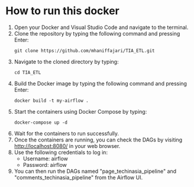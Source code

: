 # How to run this docker

1. Open your Docker and Visual Studio Code and navigate to the terminal.
2. Clone the repository by typing the following command and pressing Enter:
   ```
   git clone https://github.com/mhaniffajari/TIA_ETL.git
   ```
3. Navigate to the cloned directory by typing:
   ```
   cd TIA_ETL
   ```
4. Build the Docker image by typing the following command and pressing Enter:
   ```
   docker build -t my-airflow .
   ```
5. Start the containers using Docker Compose by typing:
   ```
   docker-compose up -d
   ```
6. Wait for the containers to run successfully.
7. Once the containers are running, you can check the DAGs by visiting [http://localhost:8080/](http://localhost:8080/) in your web browser.
8. Use the following credentials to log in:
   - Username: airflow
   - Password: airflow
9. You can then run the DAGs named "page_techinasia_pipeline" and "comments_techinasia_pipeline" from the Airflow UI.
